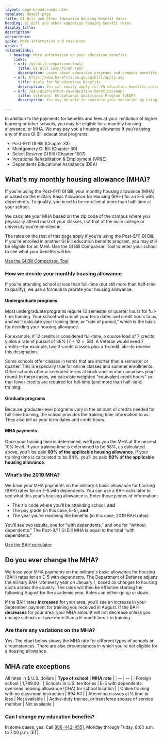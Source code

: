 ```yaml
---
layout: page-breadcrumbs.html
template: detail-page
title: GI Bill and Other Education Housing Benefit Rates
heading: GI Bill and other education housing benefit rates
display_title:
description: 
concurrence: 
spoke: More information and resources
order: 7
relatedlinks:
  - heading: More information on your education benefits
    links:
    - url: /gi-bill-comparison-tool/ 
      title: GI Bill Comparison Tool
      description: Learn about education programs and compare benefits by school.
    - url: https://www.benefits.va.gov/gibill/apply.asp
      title: Apply for VA education benefits
      description: You can easily apply for VA education benefits online, by mail, or in person. 
    - url: /education/other-va-education-benefits/veap/
      title: Veterans’ Educational Assistance Program (VEAP)
      description: You may be able to continue your education by using part of your military pay to cover the cost of school. Find out if you can get benefits through the Veterans’ Educational Assistance Program (VEAP). Through this program, we’ll match $2 for every $1 you contribute for education expenses.
      
---
```

<div class="va-introtext">
  
In addition to the payments for benefits and fees at your institution of higher learning or other schools, 
you may be eligible for a monthly housing allowance, or MHA. We may pay you a housing allowance if you’re using 
any of these GI Bill educational programs:

- Post-9/11 GI Bill (Chapter 33)
- Montgomery GI Bill (Chapter 30)
-	Select Reserve GI Bill (Chapter 1607)
-	Vocational Rehabilitation & Employment (VR&E)
-	Dependents Educational Assistance (DEA)

## What’s my monthly housing allowance (MHA)?

If you’re using the Post-9/11 GI Bill, your monthly housing allowance (MHA) is based on the military Basic Allowance for Housing (BAH) for an E-5 with dependents. To qualify, you need to be enrolled at more than half-time at your school.

We calculate your MHA based on the zip code of the campus where you physically attend most of your classes, not that of the main college or university you’re enrolled in.

The rates on the rest of this page apply if you’re using the Post-9/11 GI Bill. If you’re enrolled in another GI Bill education benefits program, you may still be eligible for an MHA. Use the GI Bill Comparison Tool to enter your school to see what your benefits will be.

[Use the GI Bill Comparison Tool](/gi-bill-comparison-tool/)

### How we decide your monthly housing allowance

If you’re attending school at less than full-time (but still more than half-time to qualify), 
we use a formula to prorate your housing allowance. 

#### Undergraduate programs

Most undergraduate programs require 12 semester or quarter hours for full-time training. Your school will submit your term 
dates and credit hours to us, and we’ll calculate your training time, or “rate of pursuit,” which is the basis for deciding 
your housing allowance.

For example, if 12 credits is considered full-time, a course load of 7 credits yields a rate of pursuit of 58% 
(7 ÷ 12 = .58). A Veteran would need 7 credits—for example, two 3-credit classes plus a 1-credit lab—to receive this 
designation.

Some schools offer classes in terms that are shorter than a semester or quarter. This is especially true for online classes
and summer enrollments. Other schools offer accelerated terms at brick-and-mortar campuses year-round. In these cases, we
calculate weighted "equivalent credit hours" so that fewer credits are required for full-time (and more than half-time)
training.

#### Graduate programs

Because graduate-level programs vary in the amount of credits needed for full-time training, the school provides the
training time information to us. They also tell us your term dates and credit hours.

#### MHA payments
Once your training time is determined, we’ll pay you the MHA at the nearest 10% level. If your training time is determined to 
be 58%, as calculated above, you’ll be paid **60% of the applicable housing allowance**. If your training time is calculated 
to be 84%, you’ll be paid **80% of the applicable housing allowance**.

### What’s the 2019 MHA?

We base your MHA payments on the military's basic allowance for housing (BAH) rates for an E-5 with dependents. You can use a
BAH calculator to see what this year’s housing allowance is. Enter these pieces of information:

-	The zip code where you’ll be attending school, **and**
-	The pay grade (in this case, E-5), **and**
-	The year you’re receiving the benefits (in this case, 2019 BAH rates)

You’ll see two results, one for “with dependents,” and one for “without dependents.” The Post-9/11 GI Bill MHA is equal to 
the total “with dependents.”

[Use the BAH calculator](https://militarybenefits.info/2019-bah-basic-allowance-for-housing-rates/)

## Do you ever change the MHA?

We base your MHA payments on the military's basic allowance for housing (BAH) rates for an E-5 with dependents. The 
Department of Defense adjusts the military BAH rate every year on January 1, based on changes to housing costs across 
the country. The rates will then be effective starting the following August for the academic year. Rates can either go up 
or down.

If the BAH rates **increased** for your area, you’ll see an increase in your September payment for training you received in
August. If the BAH **decreases** for your area, your MHA amount will not decrease unless you change schools or have more 
than a 6-month break in training.

### Are there any variations on the MHA?

Yes. The chart below shows the MHA rate for different types of schools or circumstances. There are also circumstances 
in which you’re not eligible for a housing allowance.

## MHA rate exceptions
All rates in $ U.S. dollars
| **Type of school** | **MHA rate** |
| -- | -- |
| Foreign school | 1,789.00 |
| Schools in U.S. territories | E-5 with dependents overseas housing allowance (OHA) for school location |
| Online training with no classroom instruction | 894.50 |
| Attending classes at ½ time or less | Not available |
| Active-duty trainee, or transferee spouse of service member | Not available |

### Can I change my education benefits?

In some cases, yes. Call <a href="tel:+18884424551">888-442-4551</a>, Monday through Friday, 8:00 a.m. to 7:00 p.m. (ET). 
